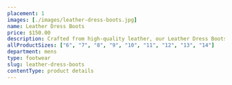 ```yaml
---
placement: 1
images: [./images/leather-dress-boots.jpg]
name: Leather Dress Boots
price: $150.00
description: Crafted from high-quality leather, our Leather Dress Boots feature a timeless and elegant design that exudes refinement and class. The sleek and polished finish adds a touch of sophistication to any outfit, making them the perfect choice for various occasions.
allProductSizes: ["6", "7", "8", "9", "10", "11", "12", "13", "14"]
department: mens
type: footwear
slug: leather-dress-boots
contentType: product details
---
```

